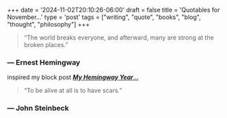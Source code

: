 +++
date = '2024-11-02T20:10:26-06:00'
draft = false
title = 'Quotables for November...'
type = 'post'
tags = ["writing", "quote", "books", "blog", "thought", "philosophy"]
+++


> “The world breaks everyone, and afterward, many are strong at the broken places.”

### — Ernest Hemingway

inspired my block post [_**My Hemingway Year**_...](https://julianwest.me/Blog/my-hemingway-lockdown/)  



> “To be alive at all is to have scars.”

### — John Steinbeck 